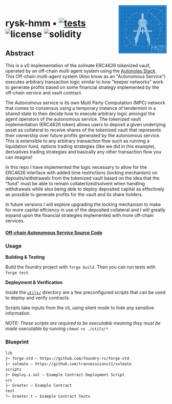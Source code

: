 <img align="right" width="150" height="150" top="100" src="./public/readme.jpg">

# rysk-hmm • [![tests](https://github.com/N0xMare/rysk-hmm/actions/workflows/ci.yml/badge.svg?label=tests)](https://github.com/refcell/rysk-hmm/actions/workflows/ci.yml) ![license](https://img.shields.io/github/license/refcell/rysk-hmm?label=license) ![solidity](https://img.shields.io/badge/solidity-^0.8.19-lightgrey)

## Abstract

This is a v0 implementation of the solmate ERC4626 tokenized vault, operated by an off-chain multi agent system using the [Autonolas Stack](https://docs.autonolas.network/). This Off-chain multi-agent system (Also know as an "Autonomous Service") executes arbitrary transaction logic similar to how "keeper networks" work to generate profits based on some financial strategy implemented by the off-chain service and vault contract. 

The Autonomous service is its own Multi Party Computation (MPC) network that comes to consensus using a temporary instance of tendermint in a shared state to then decide how to execute arbitrary logic amongst the agent operators of the autonomous service. The tokenized vault implementation (ERC4626 token) allows users to deposit a given underlying asset as collateral to receive shares of the tokenized vault that represents their ownership over future profits generated by the autonomous service. This is extensible to any arbitrary transaction flow such as running a liquidation fund, options trading strategies (like we did in this example), derivatives trading strategies and basically any other transaction flow you can imagine! 

In this repo I have implemented the logic necessary to allow for the ERC4626 interface with added time restrictions (locking mechanism) on deposits/withdrawals from the tokenized vault based on the idea that the "fund" must be able to remain collaterlized/solvent when handling withdrawals while also being able to deploy deposited capital as effectively as possible to generate profits for the vault and its share holders.

In future versions I will explore upgrading the locking mechanism to make for more capital effciency in use of the deposited collateral and I will greatly expand upon the financial strategies implemented with more off-chain services.

#### [Off-chain Autonomous Service Source Code](https://github.com/8ball030/liquidation_station)

### Usage

**Building & Testing**

Build the foundry project with `forge build`. Then you can run tests with `forge test`.

**Deployment & Verification**

Inside the [`utils/`](./utils/) directory are a few preconfigured scripts that can be used to deploy and verify contracts.

Scripts take inputs from the cli, using silent mode to hide any sensitive information.

_NOTE: These scripts are required to be _executable_ meaning they must be made executable by running `chmod +x ./utils/*`._


### Blueprint

```txt
lib
├─ forge-std — https://github.com/foundry-rs/forge-std
├─ solmate — https://github.com/transmissions11/solmate
scripts
├─ Deploy.s.sol — Example Contract Deployment Script
src
├─ Greeter — Example Contract
test
└─ Greeter.t — Example Contract Tests
```
